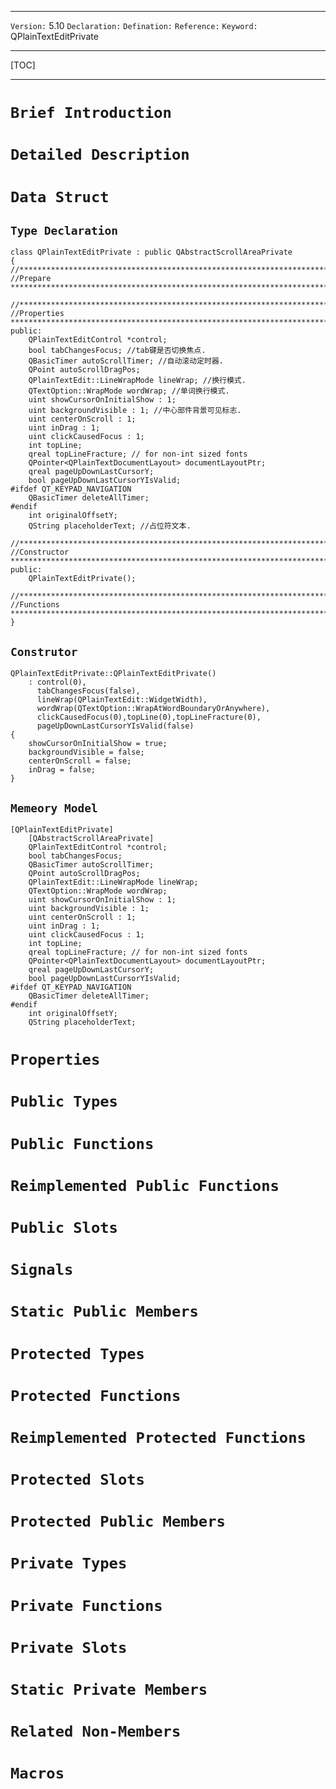 ***
`Version:` 5.10
`Declaration:` 
`Defination:` 
`Reference:` 
`Keyword:` QPlainTextEditPrivate
***
[TOC]
***
# `Brief Introduction`
# `Detailed Description`

# `Data Struct`

## `Type Declaration`

```
class QPlainTextEditPrivate : public QAbstractScrollAreaPrivate
{
//*****************************************************************************************************************
//Prepare ******************************************************************************************************

//*****************************************************************************************************************
//Properties ***************************************************************************************************
public:
    QPlainTextEditControl *control;
    bool tabChangesFocus; //tab键是否切换焦点.
    QBasicTimer autoScrollTimer; //自动滚动定时器.
    QPoint autoScrollDragPos;
    QPlainTextEdit::LineWrapMode lineWrap; //换行模式.
    QTextOption::WrapMode wordWrap; //单词换行模式.
    uint showCursorOnInitialShow : 1;
    uint backgroundVisible : 1; //中心部件背景可见标志.
    uint centerOnScroll : 1; 
    uint inDrag : 1; 
    uint clickCausedFocus : 1;
    int topLine;
    qreal topLineFracture; // for non-int sized fonts
    QPointer<QPlainTextDocumentLayout> documentLayoutPtr;
    qreal pageUpDownLastCursorY;
    bool pageUpDownLastCursorYIsValid;
#ifdef QT_KEYPAD_NAVIGATION
    QBasicTimer deleteAllTimer;
#endif
    int originalOffsetY;
    QString placeholderText; //占位符文本.
    
//*****************************************************************************************************************
//Constructor **************************************************************************************************
public:
    QPlainTextEditPrivate();
    
//*****************************************************************************************************************
//Functions ****************************************************************************************************
}
```
## `Construtor`
```
QPlainTextEditPrivate::QPlainTextEditPrivate()
    : control(0),
      tabChangesFocus(false),
      lineWrap(QPlainTextEdit::WidgetWidth),
      wordWrap(QTextOption::WrapAtWordBoundaryOrAnywhere),
      clickCausedFocus(0),topLine(0),topLineFracture(0),
      pageUpDownLastCursorYIsValid(false)
{
    showCursorOnInitialShow = true;
    backgroundVisible = false;
    centerOnScroll = false;
    inDrag = false;
}
```
## `Memeory Model`
```
[QPlainTextEditPrivate]
    [QAbstractScrollAreaPrivate]
    QPlainTextEditControl *control;
    bool tabChangesFocus;
    QBasicTimer autoScrollTimer;
    QPoint autoScrollDragPos;
    QPlainTextEdit::LineWrapMode lineWrap;
    QTextOption::WrapMode wordWrap;
    uint showCursorOnInitialShow : 1;
    uint backgroundVisible : 1;
    uint centerOnScroll : 1;
    uint inDrag : 1;
    uint clickCausedFocus : 1;
    int topLine;
    qreal topLineFracture; // for non-int sized fonts
    QPointer<QPlainTextDocumentLayout> documentLayoutPtr;
    qreal pageUpDownLastCursorY;
    bool pageUpDownLastCursorYIsValid;
#ifdef QT_KEYPAD_NAVIGATION
    QBasicTimer deleteAllTimer;
#endif
    int originalOffsetY;
    QString placeholderText;
```

# `Properties`

# `Public Types`

# `Public Functions`

# `Reimplemented Public Functions`

# `Public Slots`

# `Signals`

# `Static Public Members`

# `Protected Types`

# `Protected Functions`

# `Reimplemented Protected Functions`

# `Protected Slots`

# `Protected Public Members`

# `Private Types`

# `Private Functions`

# `Private Slots`

# `Static Private Members`

# `Related Non-Members`

# `Macros`
